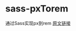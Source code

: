 # sass-pxTorem
通过Sass实现px到rem
<a href='https://www.w3cplus.com/preprocessor/sass-px-to-rem-with-mixin-and-function.html'>原文链接</a>
